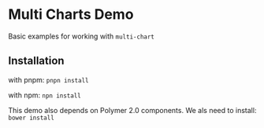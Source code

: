 # Multi Charts Demo
Basic examples for working with `multi-chart`  

## Installation

with pnpm: 
`pnpn install`

with npm: 
`npn install`

This demo also depends on Polymer 2.0 components. We als need to install: 
`bower install`
